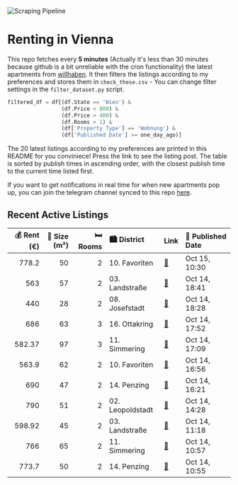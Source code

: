 ![Scraping Pipeline](https://github.com/AthomsG/renting-in-vienna/actions/workflows/run_pipeline.yml/badge.svg)


# Renting in Vienna

This repo fetches every **5 minutes** (Actually it's less than 30 minutes because github is a bit unreliable with the cron functionality) the latest apartments from [willhaben](https://www.willhaben.at/).
It then filters the listings according to my preferences and stores them in `check_these.csv` - You can change filter settings in the `filter_dataset.py` script.

```python
filtered_df = df[(df.State == 'Wien') & 
                 (df.Price < 800) &
                 (df.Price > 400) &
                 (df.Rooms > 1) &
                 (df['Property Type'] == 'Wohnung') &
                 (df['Published Date'] >= one_day_ago)]
```

The 20 latest listings according to my preferences are printed in this README for you conviniece! Press the link to see the listing post.
The table is sorted by publish times in ascending order, with the closest publish time to the current time listed first.

If you want to get notifications in real time for when new apartments pop up, you can join the telegram channel synced to this repo [here](https://t.me/+1HPAYOf5BSsyNTlk).

## Recent Active Listings

|   💰 Rent (€) |   📏 Size (m²) |   🛏️ Rooms | 🏙️ District      | Link                                                                                                                                                                                                          | 📅 Published Date   |
|-------------:|--------------:|-----------:|:-----------------|:--------------------------------------------------------------------------------------------------------------------------------------------------------------------------------------------------------------|:-------------------|
|       778.2  |            50 |          2 | 10. Favoriten    | [🔗](https://www.willhaben.at/iad/immobilien/d/mietwohnungen/wien/wien-1100-favoriten/charmante-2-zimmer-wohnung-mit-balkon/loggia---garage-optional-2079972320/)                                              | Oct 15, 10:30      |
|       563    |            57 |          2 | 03. Landstraße   | [🔗](https://www.willhaben.at/iad/immobilien/d/mietwohnungen/wien/wien-1030-landstra%C3%9Fe/2-zimmer-gemeindewohnung-%28direktvergabe%29-in-toplage---1030-wien-n%C3%A4he-rochusmarkt-&-stadtpark-1078040721/) | Oct 14, 18:41      |
|       440    |            28 |          2 | 08. Josefstadt   | [🔗](https://www.willhaben.at/iad/immobilien/d/mietwohnungen/wien/wien-1080-josefstadt/studentenwohnung-in-absoluter-bestlage-1517403719/)                                                                     | Oct 14, 18:28      |
|       686    |            63 |          3 | 16. Ottakring    | [🔗](https://www.willhaben.at/iad/immobilien/d/mietwohnungen/wien/wien-1160-ottakring/gemeindewohnung-wien-16.-bezirk-1060554669/)                                                                             | Oct 14, 17:52      |
|       582.37 |            97 |          3 | 11. Simmering    | [🔗](https://www.willhaben.at/iad/immobilien/d/mietwohnungen/wien/wien-1110-simmering/gemeinde-wohnung-1842325469/)                                                                                            | Oct 14, 17:09      |
|       563.9  |            62 |          2 | 10. Favoriten    | [🔗](https://www.willhaben.at/iad/immobilien/d/mietwohnungen/wien/wien-1100-favoriten/gemeindewohnung-n%C3%A4he-u1-oberlaa-vmd-bis-31.08.2025-1680925443/)                                                     | Oct 14, 16:56      |
|       690    |            47 |          2 | 14. Penzing      | [🔗](https://www.willhaben.at/iad/immobilien/d/mietwohnungen/wien/wien-1140-penzing/ger%C3%A4umige-2-zimmer-wohnung-in-sehr-guter-lage-in-%2A1140-wien%2A-1201230699/)                                         | Oct 14, 16:21      |
|       790    |            51 |          2 | 02. Leopoldstadt | [🔗](https://www.willhaben.at/iad/immobilien/d/mietwohnungen/wien/wien-1020-leopoldstadt/frisch-renovierte-zweizimmerwohnung-in-bestlage-1712280321/)                                                          | Oct 14, 14:28      |
|       598.92 |            45 |          2 | 03. Landstraße   | [🔗](https://www.willhaben.at/iad/immobilien/d/mietwohnungen/wien/wien-1030-landstra%C3%9Fe/preiswerte-und-gem%C3%BCtliche-2-zimmer-wohnung-2042750631/)                                                       | Oct 14, 11:18      |
|       766    |            65 |          2 | 11. Simmering    | [🔗](https://www.willhaben.at/iad/immobilien/d/mietwohnungen/wien/wien-1110-simmering/sozialbau-wohnung-geringergasse13-in-1110-wien-877641539/)                                                               | Oct 14, 10:57      |
|       773.7  |            50 |          2 | 14. Penzing      | [🔗](https://www.willhaben.at/iad/immobilien/d/mietwohnungen/wien/wien-1140-penzing/ruhige-sonnige-renovierte-2-zimmerwohnung---goldschlagstra%C3%9Fe-1646467448/)                                             | Oct 14, 10:55      |
